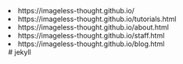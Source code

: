 <li>https://imageless-thought.github.io/</li>
<li>https://imageless-thought.github.io/tutorials.html</li>
<li>https://imageless-thought.github.io/about.html</li>
<li>https://imageless-thought.github.io/staff.html</li>
<li>https://imageless-thought.github.io/blog.html</li># jekyll
